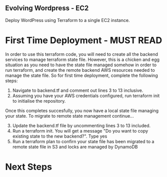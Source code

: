 ## Evolving Wordpress - EC2

Deploy WordPress using Terraform to a single EC2 instance.

# First Time Deployment - MUST READ

In order to use this terraform code, you will need to create all the backend services to manage terraform state file. However, this is a chicken and egg situation as you need to have the state file managed somehow in order to run terraform, and create the remote backend AWS resources needed to manage the state file. 
So for first time deployment, complete the following steps:

1. Navigate to backend.tf and comment out lines 3 to 13 inclusive.
2. Assuming you have your AWS credentials configured, run terraform init to initialise the repository.

Once this completes succesfully, you now have a local state file managing your state. To migrate to remote state management continue...

3. Update the backend.tf file by uncommenting lines 3 to 13 included.
4. Run a terraform init. You will get a message "Do you want to copy existing state to the new backend?". Type yes
5. Run a terraform plan to confirn your state file has been migrated to a remote state file in S3 and locks are managed by DynamoDB

# Next Steps

